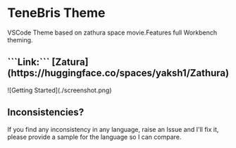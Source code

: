 # TeneBris Theme

VSCode Theme based on zathura space movie.Features full Workbench theming.

<h2>
```Link:``` [Zatura](https://huggingface.co/spaces/yaksh1/Zathura)
</h2>
![Getting Started](./screenshot.png)

## Inconsistencies?
If you find any inconsistency in any language, raise an Issue and I'll fix it, please provide a sample for the language so I can compare.


